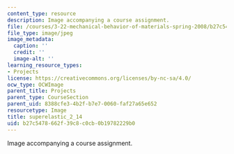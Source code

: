 ```yaml
---
content_type: resource
description: Image accompanying a course assignment.
file: /courses/3-22-mechanical-behavior-of-materials-spring-2008/b27c5478662f39c8c0cb0b19782229b0_superelastic_2_14.jpg
file_type: image/jpeg
image_metadata:
  caption: ''
  credit: ''
  image-alt: ''
learning_resource_types:
- Projects
license: https://creativecommons.org/licenses/by-nc-sa/4.0/
ocw_type: OCWImage
parent_title: Projects
parent_type: CourseSection
parent_uid: 8388cfe3-4b2f-b7e7-0060-faf27a65e652
resourcetype: Image
title: superelastic_2_14
uid: b27c5478-662f-39c8-c0cb-0b19782229b0
---
```

Image accompanying a course assignment.